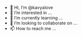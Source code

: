 - 👋 Hi, I’m @kavyalove
- 👀 I’m interested in ...
- 🌱 I’m currently learning ...
- 💞️ I’m looking to collaborate on ...
- 📫 How to reach me ...

<!---
kavyalove/kavyalove is a ✨ special ✨ repository because its `README.md` (this file) appears on your GitHub profile.
You can click the Preview link to take a look at your changes.
--->
